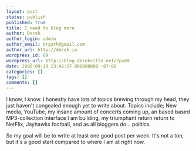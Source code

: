 ```yaml
---
layout: post
status: publish
published: true
title: I need to blog more
author: Derek
author_login: admin
author_email: drgath@gmail.com
author_url: http://derek.io
wordpress_id: 69
wordpress_url: http://blog.derekville.net/?p=69
date: 2006-09-19 23:42:57.000000000 -07:00
categories: []
tags: []
comments: []
---
```

I know, I know.  I honestly have lots of topics brewing through my head, they just haven't congealed enough yet to write about.  Topics include; New media, YouTube, my insane amount of concerts coming up, an based based MP3-collection interface I am building, my triumphant return return to NetFlix, Jayhawks football, and as all bloggers do... politics.

So my goal will be to write at least one good post per week.  It's not a ton, but it's a good start compared to where I am at right now.
